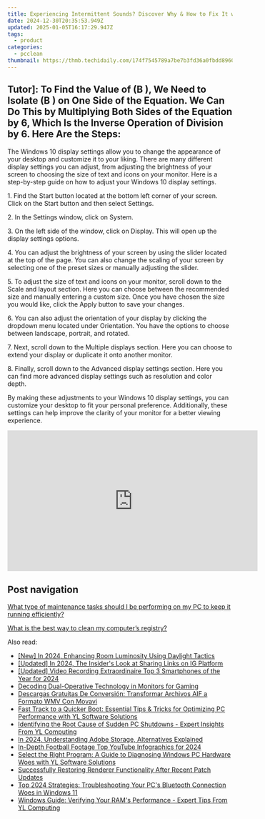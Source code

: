 ```yaml
---
title: Experiencing Intermittent Sounds? Discover Why & How to Fix It with Expert Advice From YL Software Solutions
date: 2024-12-30T20:35:53.949Z
updated: 2025-01-05T16:17:29.947Z
tags:
  - product
categories:
  - pcclean
thumbnail: https://thmb.techidaily.com/174f7545789a7be7b3fd36a0fbdd896064abfcc58024b0d82a0647a125c54df6.jpg
---
```


## Tutor]: To Find the Value of \(B \), We Need to Isolate \(B \) on One Side of the Equation. We Can Do This by Multiplying Both Sides of the Equation by 6, Which Is the Inverse Operation of Division by 6. Here Are the Steps:

The Windows 10 display settings allow you to change the appearance of your desktop and customize it to your liking. There are many different display settings you can adjust, from adjusting the brightness of your screen to choosing the size of text and icons on your monitor. Here is a step-by-step guide on how to adjust your Windows 10 display settings. 

1\. Find the Start button located at the bottom left corner of your screen. Click on the Start button and then select Settings.

2\. In the Settings window, click on System.

3\. On the left side of the window, click on Display. This will open up the display settings options. 

4\. You can adjust the brightness of your screen by using the slider located at the top of the page. You can also change the scaling of your screen by selecting one of the preset sizes or manually adjusting the slider.

5\. To adjust the size of text and icons on your monitor, scroll down to the Scale and layout section. Here you can choose between the recommended size and manually entering a custom size. Once you have chosen the size you would like, click the Apply button to save your changes.

6\. You can also adjust the orientation of your display by clicking the dropdown menu located under Orientation. You have the options to choose between landscape, portrait, and rotated.

7\. Next, scroll down to the Multiple displays section. Here you can choose to extend your display or duplicate it onto another monitor.

8\. Finally, scroll down to the Advanced display settings section. Here you can find more advanced display settings such as resolution and color depth. 

By making these adjustments to your Windows 10 display settings, you can customize your desktop to fit your personal preference. Additionally, these settings can help improve the clarity of your monitor for a better viewing experience.

<!-- affiliate ads begin -->
<iframe width="560" height="315" src="https://www.youtube.com/embed/KF793jv1LIc?si=fJOogQJ2f8JUfTzZ" title="YouTube video player" frameborder="0" allow="accelerometer; autoplay; clipboard-write; encrypted-media; gyroscope; picture-in-picture; web-share" referrerpolicy="strict-origin-when-cross-origin" allowfullscreen></iframe>
<!-- affiliate ads end -->

## Post navigation

[What type of maintenance tasks should I be performing on my PC to keep it running efficiently?](https://tools.techidaily.com/pcclean/products/)

[What is the best way to clean my computer’s registry?](https://tools.techidaily.com/pcclean/products/)

<ins class="adsbygoogle"
     style="display:block"
     data-ad-format="autorelaxed"
     data-ad-client="ca-pub-7571918770474297"
     data-ad-slot="1223367746"></ins>

<ins class="adsbygoogle"
     style="display:block"
     data-ad-client="ca-pub-7571918770474297"
     data-ad-slot="8358498916"
     data-ad-format="auto"
     data-full-width-responsive="true"></ins>

<span class="atpl-alsoreadstyle">Also read:</span>
<div><ul>
<li><a href="https://fox-friendly.techidaily.com/new-in-2024-enhancing-room-luminosity-using-daylight-tactics/"><u>[New] In 2024, Enhancing Room Luminosity Using Daylight Tactics</u></a></li>
<li><a href="https://instagram-clips.techidaily.com/updated-in-2024-the-insiders-look-at-sharing-links-on-ig-platform/"><u>[Updated] In 2024, The Insider's Look at Sharing Links on IG Platform</u></a></li>
<li><a href="https://fox-friendly.techidaily.com/updated-video-recording-extraordinaire-top-3-smartphones-of-the-year-for-2024/"><u>[Updated] Video Recording Extraordinaire Top 3 Smartphones of the Year for 2024</u></a></li>
<li><a href="https://games-able.techidaily.com/decoding-dual-operative-technology-in-monitors-for-gaming/"><u>Decoding Dual-Operative Technology in Monitors for Gaming</u></a></li>
<li><a href="https://win11-tips.techidaily.com/descargas-gratuitas-de-conversion-transformar-archivos-aif-a-formato-wmv-con-movavi/"><u>Descargas Gratuitas De Conversión: Transformar Archivos AIF a Formato WMV Con Movavi</u></a></li>
<li><a href="https://discover-able.techidaily.com/fast-track-to-a-quicker-boot-essential-tips-and-tricks-for-optimizing-pc-performance-with-yl-software-solutions/"><u>Fast Track to a Quicker Boot: Essential Tips & Tricks for Optimizing PC Performance with YL Software Solutions</u></a></li>
<li><a href="https://discover-able.techidaily.com/identifying-the-root-cause-of-sudden-pc-shutdowns-expert-insights-from-yl-computing/"><u>Identifying the Root Cause of Sudden PC Shutdowns - Expert Insights From YL Computing</u></a></li>
<li><a href="https://fox-friendly.techidaily.com/in-2024-understanding-adobe-storage-alternatives-explained/"><u>In 2024, Understanding Adobe Storage, Alternatives Explained</u></a></li>
<li><a href="https://youtube-help.techidaily.com/in-depth-football-footage-top-youtube-infographics-for-2024/"><u>In-Depth Football Footage Top YouTube Infographics for 2024</u></a></li>
<li><a href="https://discover-able.techidaily.com/select-the-right-program-a-guide-to-diagnosing-windows-pc-hardware-woes-with-yl-software-solutions/"><u>Select the Right Program: A Guide to Diagnosing Windows PC Hardware Woes with YL Software Solutions</u></a></li>
<li><a href="https://common-error.techidaily.com/successfully-restoring-renderer-functionality-after-recent-patch-updates/"><u>Successfully Restoring Renderer Functionality After Recent Patch Updates</u></a></li>
<li><a href="https://common-error.techidaily.com/top-2024-strategies-troubleshooting-your-pcs-bluetooth-connection-woes-in-windows-11/"><u>Top 2024 Strategies: Troubleshooting Your PC's Bluetooth Connection Woes in Windows 11</u></a></li>
<li><a href="https://discover-able.techidaily.com/windows-guide-verifying-your-rams-performance-expert-tips-from-yl-computing/"><u>Windows Guide: Verifying Your RAM's Performance - Expert Tips From YL Computing</u></a></li>
</ul></div>

